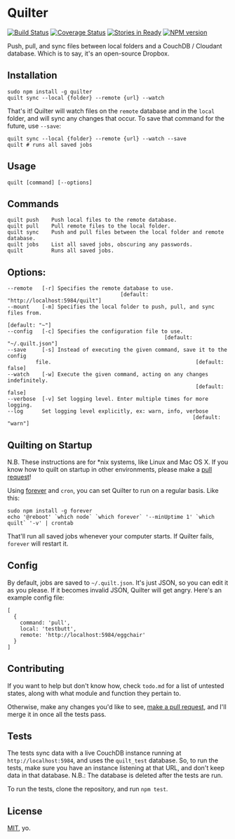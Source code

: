 # Quilter
[![Build Status](https://secure.travis-ci.org/garbados/quilter.png?branch=master)](http://travis-ci.org/garbados/quilter)
[![Coverage Status](https://coveralls.io/repos/garbados/quilter/badge.png)](https://coveralls.io/r/garbados/quilter)
[![Stories in Ready](https://badge.waffle.io/garbados/quilter.png?label=ready)](http://waffle.io/garbados/quilter)
[![NPM version](https://badge.fury.io/js/quilter.png)](http://badge.fury.io/js/quilter)


Push, pull, and sync files between local folders and a CouchDB / Cloudant database. Which is to say, it's an open-source Dropbox.

## Installation

    sudo npm install -g quilter
    quilt sync --local {folder} --remote {url} --watch

That's it! Quilter will watch files on the `remote` database and in the `local` folder, and will sync any changes that occur. To save that command for the future, use `--save`:

    quilt sync --local {folder} --remote {url} --watch --save
    quilt # runs all saved jobs

## Usage
    
    quilt [command] [--options]

## Commands

    quilt push    Push local files to the remote database.
    quilt pull    Pull remote files to the local folder.
    quilt sync    Push and pull files between the local folder and remote database.
    quilt jobs    List all saved jobs, obscuring any passwords.
    quilt         Runs all saved jobs.

## Options:

    --remote   [-r] Specifies the remote database to use.
                                        [default: "http://localhost:5984/quilt"]
    --mount    [-m] Specifies the local folder to push, pull, and sync files from.
                                                                  [default: "~"]
    --config   [-c] Specifies the configuration file to use.
                                                      [default: "~/.quilt.json"]
    --save     [-s] Instead of executing the given command, save it to the config
             file.                                              [default: false]
    --watch    [-w] Execute the given command, acting on any changes indefinitely.
                                                                [default: false]
    --verbose  [-v] Set logging level. Enter multiple times for more logging.     
    --log      Set logging level explicitly, ex: warn, info, verbose
                                                               [default: "warn"]

## Quilting on Startup

N.B. These instructions are for *nix systems, like Linux and Mac OS X. If you know how to quilt on startup in other environments, please make a [pull request](https://github.com/garbados/quilter/pulls)!

Using [forever](https://github.com/nodejitsu/forever) and `cron`, you can set Quilter to run on a regular basis. Like this:

    sudo npm install -g forever
    echo '@reboot' `which node` `which forever` '--minUptime 1' `which quilt` '-v' | crontab

That'll run all saved jobs whenever your computer starts. If Quilter fails, `forever` will restart it.

## Config

By default, jobs are saved to `~/.quilt.json`. It's just JSON, so you can edit it as you please. If it becomes invalid JSON, Quilter will get angry. Here's an example config file:

    [
      { 
        command: 'pull',
        local: 'testbutt',
        remote: 'http://localhost:5984/eggchair'
      } 
    ]

## Contributing

If you want to help but don't know how, check `todo.md` for a list of untested states, along with what module and function they pertain to.

Otherwise, make any changes you'd like to see, [make a pull request](https://github.com/garbados/quilter/pulls), and I'll merge it in once all the tests pass.

## Tests

The tests sync data with a live CouchDB instance running at `http://localhost:5984`, and uses the `quilt_test` database. So, to run the tests, make sure you have an instance listening at that URL, and don't keep data in that database. N.B.: The database is deleted after the tests are run.

To run the tests, clone the repository, and run `npm test`.

## License

[MIT](http://opensource.org/licenses/MIT), yo.
